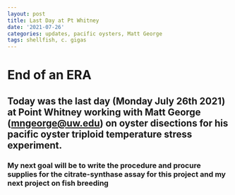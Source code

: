 ```yaml
---
layout: post
title: Last Day at Pt Whitney
date: '2021-07-26'
categories: updates, pacific oysters, Matt George
tags: shellfish, c. gigas
---
```

# End of an ERA
## Today was the last day (Monday July 26th 2021) at Point Whitney working with Matt George (mngeorge@uw.edu) on oyster disections for his pacific oyster triploid temperature stress experiment. 

### My next goal will be to write the procedure and procure supplies for the citrate-synthase assay for this project and my next project on fish breeding 
